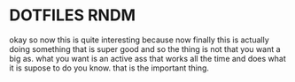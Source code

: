 # DOTFILES RNDM

okay so now this is quite interesting because now finally this is actually doing something that is super good
and so the thing is not that you want a big as. what you want is an active ass that works all the time and does
what it is supose to do you know. that is the important thing.

